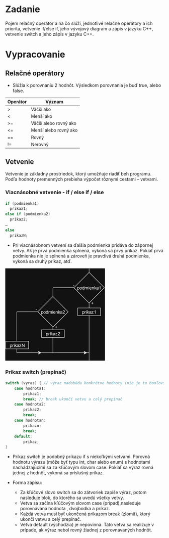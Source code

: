 # Zadanie

Pojem relačný operátor a na čo slúži, jednotlivé relačné operátory a ich priorita, vetvenie if/else if, jeho vývojový diagram a zápis v jazyku C++, vetvenie switch a jeho zápis v jazyku C++.

# Vypracovanie

## Relačné operátory

- Slúžia k porovnaniu 2 hodnôt. Výsledkom porovnania je buď true, alebo false.

| Operátor | Význam                |
| -------- | --------------------- |
| >        | Väčší ako             |
| <        | Menší ako             |
| >=       | Väčší alebo rovný ako |
| <=       | Menší alebo rovný ako |
| ==       | Rovný                 |
| !=       | Nerovný               |

## Vetvenie

Vetvenie je základný prostriedok, ktorý umožňuje riadiť beh programu. Podľa hodnoty premenných prebieha výpočet rôznymi cestami – vetvami.

### Viacnásobné vetvenie - if / else if / else

```cpp
if (podmienka1)
  prikaz1;
else if (podmienka2)
  prikaz2;
…
else
  prikazN;
```

- Pri viacnásobnom vetvení sa ďalšia podmienka pridáva do zápornej vetvy. Ak je prvá podmienka splnená, vykoná sa prvý príkaz. Pokiaľ prvá podmienka nie je splnená a zároveň je pravdivá druhá podmienka, vykoná sa druhý príkaz, atď.

![no hej](if-else-if.png)

### Príkaz switch (prepínač)

```cpp
switch (vyraz) { // výraz nadobúda konkrétne hodnoty (nie je to boolovský výraz)
	case hodnota1:
		prikaz1;
		break; // break ukončí vetvu a celý prepínač
	case hodnota2:
		prikaz2;
		break; 
	case hodnotan:
		prikazn;
		break;
	default:
		prikaz;
}
```

- Príkaz switch je podobný príkazu if s niekoľkými vetvami. Porovná hodnotu výrazu (môže byť typu int, char alebo enum) s hodnotami nachádzajúcimi sa za kľúčovým slovom case. Pokiaľ sa výraz rovná jednej z hodnôt, vykoná sa príslušný príkaz.

- Forma zápisu:
  - Za kľúčové slovo switch sa do zátvoriek zapíše výraz, potom nasleduje blok, do ktorého sa uvedú všetky vetvy.
  - Vetva sa začína kľúčovým slovom case (prípad),nasleduje porovnávaná hodnota , dvojbodka a príkaz.
  - Každá vetva musí byť ukončená príkazom break (zlomiť), ktorý ukončí vetvu a celý prepínač.
  - Vetva default (východzia) je nepovinná. Táto vetva sa realizuje v prípade, ak výraz nebol rovný žiadnej z porovnávaných hodnôt.
